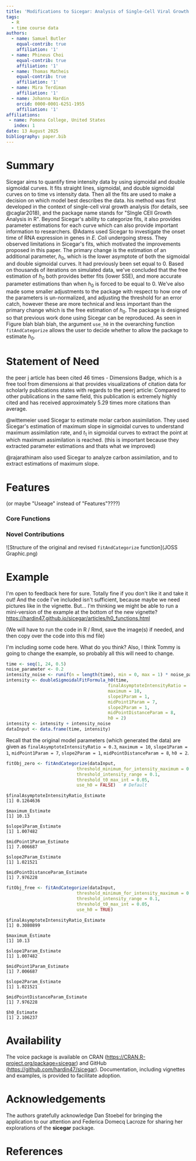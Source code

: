 ```yaml
---
title: 'Modifications to Sicegar: Analysis of Single-Cell Viral Growth Curves'
tags:
  - R
  - time course data
authors:
  - name: Samuel Butler
    equal-contrib: true 
    affiliation: '1'
  - name: Phineus Choi
    equal-contrib: true 
    affiliation: '1'
  - name: Thomas Matheis
    equal-contrib: true 
    affiliation: '1'
  - name: Mira Terdiman
    affiliation: '1'
  - name: Johanna Hardin
    orcid: 0000-0001-6251-1955
    affiliation: '1'
affiliations:
 - name: Pomona College, United States
   index: 1
date: 13 August 2025
bibliography: paper.bib
---
```


# Summary

Sicegar aims to quantify time intensity data by using sigmoidal and double sigmoidal curves.
It fits straight lines, sigmoidal, and double sigmoidal curves on to time vs intensity data.
Then all the fits are used to make a decision on which model best describes the data. 
his method was first developed in the context of single-cell viral growth analysis (for details, see @caglar2018), and the package name stands for "SIngle CEll Growth Analysis in R". 
Beyond Sicegar's ability to categorize fits, it also provides parameter estimations for each curve which can also provide important information to researchers. 
@Adams used Sicegar to investigate the onset time of RNA expression in genes in $\textit{E. Coli}$ undergoing stress. 
They observed limitations in Sicegar's fits, which motivated the improvements proposed in this paper. 
The primary change is the estimation of an additional parameter, $h_0$, which is the lower asymptote of both the sigmoidal and double sigmoidal curves. 
It had previously been set equal to 0. Based on thousands of iterations on simulated data, we've concluded that the free estimation of $h_0$ both provides better fits (lower SSE), and more accurate parameter estimations than when $h_0$ is forced to be equal to 0. 
We've also made some smaller adjustments to the package with respect to how one of the parameters is un-normalized, and adjusting the threshold for an error catch, however these are more technical and less important than the primary change which is the free estimation of $h_0$. 
The package is designed so that previous work done using Sicegar can be reproduced. 
As seen in Figure blah blah blah, the argument `use_h0` in the overarching function `fitAndCategorize` allows the user to decide whether to allow the package to estimate $h_0$.


# Statement of Need

the peer j article has been cited 46 times - Dimensions Badge, which is a free tool from dimensions ai that provides visualizations of citation data for scholarly publications states with regards to the peerj article: Compared to other publications in the same field, this publication is extremely highly cited and has received approximately 5.29 times more citations than average.

@wittemeier used Sicegar to estimate molar carbon assimilation. They used Sicegar's estimation of maximum slope in sigmoidal curves to understand maximum assimilation rate, and $t_1$ in sigmoidal curves to extract the point at which maximum assimilation is reached. (this is important because they extracted parameter estimations and thats what we improved)

@rajarathinam also used Sicegar to analyze carbon assimilation, and to extract estimations of maximum slope.

# Features 
(or maybe "Useage" instead of "Features"????)

### Core Functions

### Novel Contributions

![Structure of the original and revised `fitAndCategorize` function](JOSS Graphic.png)

# Example

I'm open to feedback here for sure.
Totally fine if you don't like it and take it out!
And the code I've included isn't sufficient, because maybe we need pictures like in the vignette.
But... I'm thinking we might be able to run a mini-version of the example at the bottom of the new vignette?
https://hardin47.github.io/sicegar/articles/h0_functions.html

(We will have to run the code in R / Rmd, save the image(s) if needed, and then copy over the code into this md file)

I'm including some code here. 
What do you think? 
Also, I think Tommy is going to change the example, so probably all this will need to change.

```r
time <- seq(1, 24, 0.5)
noise_parameter <- 0.2
intensity_noise <- runif(n = length(time), min = 0, max = 1) * noise_parameter
intensity <- doubleSigmoidalFitFormula_h0(time,
                                       finalAsymptoteIntensityRatio = .3,
                                       maximum = 10,
                                       slope1Param = 1,
                                       midPoint1Param = 7,
                                       slope2Param = 1,
                                       midPointDistanceParam = 8,
                                       h0 = 2)
intensity <- intensity + intensity_noise
dataInput <- data.frame(time, intensity)
```

Recall that the original model parameters (which generated the data) are given as `finalAsymptoteIntensityRatio = 0.3`, `maximum = 10`, `slope1Param = 1`, `midPoint1Param = 7`, `slope2Param = 1`, `midPointDistanceParam = 8`, `h0 = 2`.

```r
fitObj_zero <- fitAndCategorize(dataInput,
                           threshold_minimum_for_intensity_maximum = 0.3,
                           threshold_intensity_range = 0.1,
                           threshold_t0_max_int = 0.05,
                           use_h0 = FALSE)   # Default
```

```
$finalAsymptoteIntensityRatio_Estimate
[1] 0.1264636

$maximum_Estimate
[1] 10.13

$slope1Param_Estimate
[1] 1.007482

$midPoint1Param_Estimate
[1] 7.006687

$slope2Param_Estimate
[1] 1.021521

$midPointDistanceParam_Estimate
[1] 7.976228
```

```r
fitObj_free <- fitAndCategorize(dataInput,
                           threshold_minimum_for_intensity_maximum = 0.3,
                           threshold_intensity_range = 0.1,
                           threshold_t0_max_int = 0.05,
                           use_h0 = TRUE)
```

```
$finalAsymptoteIntensityRatio_Estimate
[1] 0.3080899

$maximum_Estimate
[1] 10.13

$slope1Param_Estimate
[1] 1.007482

$midPoint1Param_Estimate
[1] 7.006687

$slope2Param_Estimate
[1] 1.021521

$midPointDistanceParam_Estimate
[1] 7.976228

$h0_Estimate
[1] 2.106237
```



# Availability

The voice package is available on CRAN (https://CRAN.R-project.org/package=sicegar) and GitHub (https://github.com/hardin47/sicegar).
Documentation, including vignettes and examples, is provided to facilitate adoption.

# Acknowledgements

The authors gratefully acknowledge Dan Stoebel for bringing the application to our attention and Federica Domecq Lacroze for sharing her explorations of the **sicegar** package.





# References









